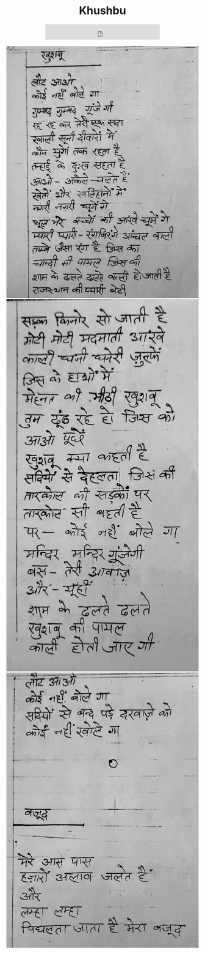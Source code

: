 <center>
<h1> Khushbu </h1>

<iframe src="https://archive.org/embed/rastaTauMile/05_khushbu.mp3" width="300" height="40" frameborder="0" webkitallowfullscreen="true" mozallowfullscreen="true" allowfullscreen></iframe>



![](./11_khushbu.jpg)
![](./12_khushbu.jpg)
![](./13_khushbu.jpg)

</center>
